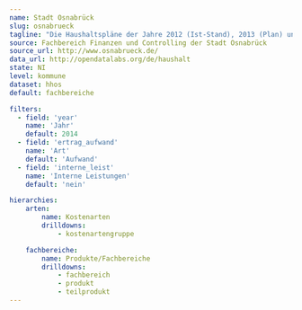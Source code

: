 ```yaml
---
name: Stadt Osnabrück
slug: osnabrueck
tagline: "Die Haushaltspläne der Jahre 2012 (Ist-Stand), 2013 (Plan) und 2014 (Verwaltungsentwurf)."
source: Fachbereich Finanzen und Controlling der Stadt Osnabrück
source_url: http://www.osnabrueck.de/
data_url: http://opendatalabs.org/de/haushalt
state: NI
level: kommune
dataset: hhos
default: fachbereiche

filters:
  - field: 'year'
    name: 'Jahr'
    default: 2014
  - field: 'ertrag_aufwand'
    name: 'Art'
    default: 'Aufwand'
  - field: 'interne_leist'
    name: 'Interne Leistungen'
    default: 'nein'

hierarchies:
    arten:
        name: Kostenarten
        drilldowns:
            - kostenartengruppe

    fachbereiche:
        name: Produkte/Fachbereiche
        drilldowns:
            - fachbereich
            - produkt
            - teilprodukt
---
```

